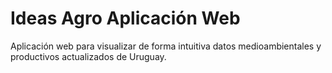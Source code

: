 # Ideas Agro Aplicación Web
Aplicación web para visualizar de forma intuitiva datos  medioambientales y productivos actualizados de Uruguay.



